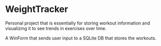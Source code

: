 # WeightTracker
Personal project that is essentially for storing workout information and visualizing it to see trends in exercises over time. 

A WinForm that sends user input to a SQLite DB that stores the workouts.
